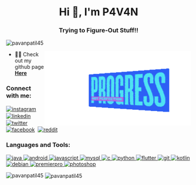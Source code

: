 <!--[![MasterHead](https://media-exp1.licdn.com/dms/image/C4E16AQF-YdClTtUhMg/profile-displaybackgroundimage-shrink_350_1400/0?e=1609372800&v=beta&t=6E5tCS27PQAir7y2vnMPjAmQe85xrTOIVUQT1A72gC0)](https://pavanpatil45.github.io/P4V4N-Page)-->
<h1 align="center">Hi 👋, I'm P4V4N</h1>
<h3 align="center">Trying to Figure-Out Stuff!!</h3>

<p align="left"> <img src="https://komarev.com/ghpvc/?username=pavanpatil45&label=Profile%20views&color=129e00&style=plastic" alt="pavanpatil45" /> </p>
<img align="right" alt="Coding" width="400" src="./g11.gif">
<!--https://cdn.dribbble.com/users/2646423/screenshots/5507196/computer.gif">-->

- 👨‍💻 Check out my github page [**Here**](https://pavanpatil45.github.io/P4V4N-Page)

<!--- 📫 How to reach me **pavanadhao685@gmail.com**-->

<h3 align="left">Connect with me:</h3>
<p align="left">
  
<a href="https://instagram.com/p4v4n" target="blank"><img align="center" src="https://cdn3.iconfinder.com/data/icons/2018-social-media-logotypes/1000/2018_social_media_popular_app_logo_instagram-512.png" alt="instagram" height="30" width="30" /></a>&nbsp;
<a href="https://linkedin.com/in/pavan-patil-445a33150" target="blank"><img align="center" src="https://cdn3.iconfinder.com/data/icons/2018-social-media-logotypes/1000/2018_social_media_popular_app_logo_linkedin-512.png" alt="linkedin" height="30" width="30" /></a>&nbsp;
<a href="https://twitter.com/pavanpatil45" target="blank"><img align="center" src="https://cdn3.iconfinder.com/data/icons/2018-social-media-logotypes/1000/2018_social_media_popular_app_logo_twitter-512.png" alt="twitter" height="30" width="30" /></a>&nbsp;
<a href="https://facebook.com/pavanpatil450" target="blank"><img align="center" src="https://cdn2.iconfinder.com/data/icons/social-media-2285/512/1_Facebook_colored_svg_copy-512.png" alt="facebook" height="30" width="30" /></a>&nbsp;
<a href="https://www.reddit.com/user/p4v4n_45" target="blank"><img align="center" src="https://cdn3.iconfinder.com/data/icons/2018-social-media-logotypes/1000/2018_social_media_popular_app_logo_reddit-512.png" alt="reddit" height="30" width="30" /></a>&nbsp;
</p>

<h3 align="left">Languages and Tools:</h3>
<p align="left"> 
<a href="https://www.oracle.com/in/java/" target="_blank"> <img src="https://devicon.dev/devicon.git/icons/java/java-original.svg" alt="java" width="30" height="30"/> </a>
<a href="https://www.android.com/intl/en_in/" target="_blank"> <img src="https://devicon.dev/devicon.git/icons/android/android-plain.svg" alt="android" width="30" height="30"/> </a>
<a href="https://www.javascript.com/" target="_blank"> <img src="https://devicon.dev/devicon.git/icons/javascript/javascript-original.svg" alt="javascript" width="30" height="30"/> </a> 
<a href="https://www.mysql.com/" target="_blank"> <img src="https://devicon.dev/devicon.git/icons/mysql/mysql-plain.svg" alt="mysql" width="30" height="30"/> </a> 
<a href="https://www.cprogramming.com/" target="_blank"> <img src="https://devicons.github.io/devicon/devicon.git/icons/c/c-original.svg" alt="c" width="30" height="30"/> </a>
<a href="https://www.python.org/" target="_blank"> <img src="https://devicon.dev/devicon.git/icons/python/python-original.svg" alt="python" width="30" height="30"/> </a> 
<a href="https://flutter.dev" target="_blank"> <img src="https://www.vectorlogo.zone/logos/flutterio/flutterio-icon.svg" alt="flutter" width="30" height="30"/> </a> 
<a href="https://git-scm.com/" target="_blank"> <img src="https://www.vectorlogo.zone/logos/git-scm/git-scm-icon.svg" alt="git" width="30" height="30"/> </a> 
<a href="https://kotlinlang.org/" target="_blank"> <img src="https://devicon.dev/devicon.git/icons/kotlin/kotlin-original.svg" alt="kotlin" width="30" height="30"/> </a> 
<a href="https://www.linux.org/" target="_blank"> <img src="https://devicon.dev/devicon.git/icons/debian/debian-plain-wordmark.svg" alt="debian" width="30" height="30"/> </a>
<a href="https://www.adobe.com/in/products/premiere.html" target="_blank"> <img src="https://devicon.dev/devicon.git/icons/premierepro/premierepro-original.svg" alt="premierpro" width="30" height="30"/> </a>
<a href="https://www.photoshop.com/en" target="_blank"> <img src="https://devicons.github.io/devicon/devicon.git/icons/photoshop/photoshop-plain.svg" alt="photoshop" width="30" height="30"/> </a>

<p><img align="left" src="https://github-readme-stats.vercel.app/api/top-langs?username=pavanpatil45&show_icons=true&locale=en&layout=compact" alt="pavanpatil45" /></p>

<p>&nbsp;<img align="center" src="https://github-readme-stats.vercel.app/api?username=pavanpatil45&show_icons=true&locale=en" alt="pavanpatil45" /></p>




